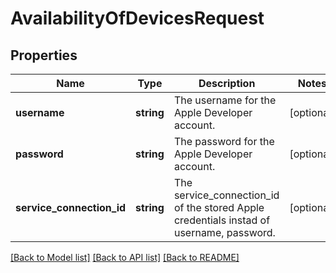 # AvailabilityOfDevicesRequest

## Properties
Name | Type | Description | Notes
------------ | ------------- | ------------- | -------------
**username** | **string** | The username for the Apple Developer account. | [optional] 
**password** | **string** | The password for the Apple Developer account. | [optional] 
**service_connection_id** | **string** | The service_connection_id of the stored Apple credentials instad of username, password. | [optional] 

[[Back to Model list]](../README.md#documentation-for-models) [[Back to API list]](../README.md#documentation-for-api-endpoints) [[Back to README]](../README.md)

